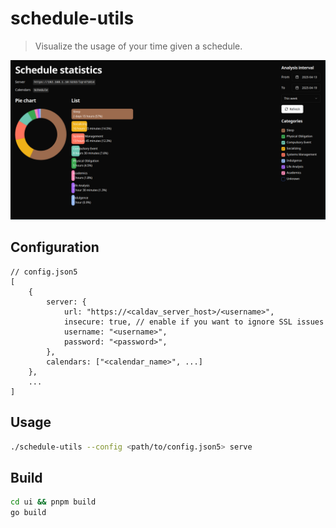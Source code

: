 # schedule-utils

> Visualize the usage of your time given a schedule.

![demo.png](./docs/demo.png)

## Configuration

```json5
// config.json5
[
	{
		server: {
			url: "https://<caldav_server_host>/<username>",
			insecure: true, // enable if you want to ignore SSL issues
			username: "<username>",
			password: "<password>",
		},
		calendars: ["<calendar_name>", ...]
	},
	...
]
```

## Usage

```sh
./schedule-utils --config <path/to/config.json5> serve
```

## Build

```sh
cd ui && pnpm build
go build
```

